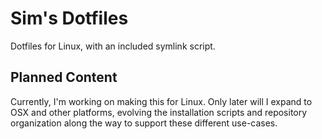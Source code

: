 # Sim's Dotfiles

Dotfiles for Linux, with an included symlink script.

## Planned Content

Currently, I'm working on making this for Linux. Only later will I expand to OSX and other platforms, evolving the installation scripts and repository organization along the way to support these different use-cases.
